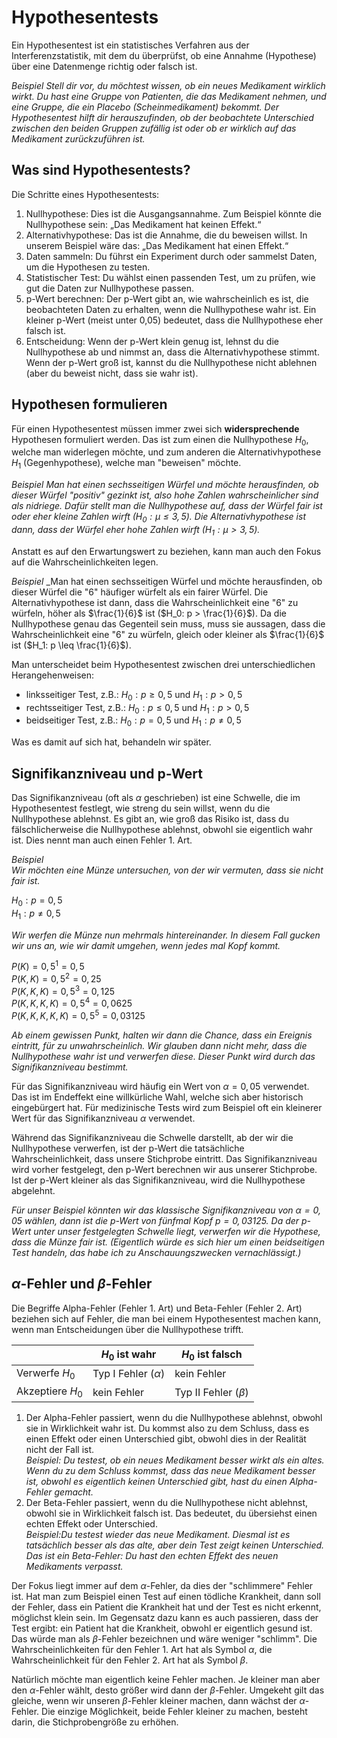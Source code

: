 # Hypothesentests

Ein Hypothesentest ist ein statistisches Verfahren aus der Interferenzstatistik, mit dem du überprüfst, ob eine Annahme (Hypothese) über eine Datenmenge richtig oder falsch ist.

_Beispiel_
_Stell dir vor, du möchtest wissen, ob ein neues Medikament wirklich wirkt. Du hast eine Gruppe von Patienten, die das Medikament nehmen, und eine Gruppe, die ein Placebo (Scheinmedikament) bekommt. Der Hypothesentest hilft dir herauszufinden, ob der beobachtete Unterschied zwischen den beiden Gruppen zufällig ist oder ob er wirklich auf das Medikament zurückzuführen ist._

## Was sind Hypothesentests?

Die Schritte eines Hypothesentests:
1. Nullhypothese: Dies ist die Ausgangsannahme. Zum Beispiel könnte die Nullhypothese sein: „Das Medikament hat keinen Effekt.“
2. Alternativhypothese: Das ist die Annahme, die du beweisen willst. In unserem Beispiel wäre das: „Das Medikament hat einen Effekt.“
3. Daten sammeln: Du führst ein Experiment durch oder sammelst Daten, um die Hypothesen zu testen.
4. Statistischer Test: Du wählst einen passenden Test, um zu prüfen, wie gut die Daten zur Nullhypothese passen.
5. p-Wert berechnen: Der p-Wert gibt an, wie wahrscheinlich es ist, die beobachteten Daten zu erhalten, wenn die Nullhypothese wahr ist. Ein kleiner p-Wert (meist unter 0,05) bedeutet, dass die Nullhypothese eher falsch ist.
6. Entscheidung: Wenn der p-Wert klein genug ist, lehnst du die Nullhypothese ab und nimmst an, dass die Alternativhypothese stimmt. Wenn der p-Wert groß ist, kannst du die Nullhypothese nicht ablehnen (aber du beweist nicht, dass sie wahr ist).


## Hypothesen formulieren

Für einen Hypothesentest müssen immer zwei sich **widersprechende** Hypothesen formuliert werden. Das ist zum einen die Nullhypothese $H_0$, welche man widerlegen möchte, und zum anderen die Alternativhypothese $H_1$ (Gegenhypothese), welche man "beweisen" möchte.

_Beispiel_
_Man hat einen sechsseitigen Würfel und möchte herausfinden, ob dieser Würfel "positiv" gezinkt ist, also hohe Zahlen wahrscheinlicher sind als nidriege. Dafür stellt man die Nullhypothese auf, dass der Würfel fair ist oder eher kleine Zahlen wirft ($H_0: \mu \leq 3,5$). Die Alternativhypothese ist dann, dass der Würfel eher hohe Zahlen wirft ($H_1:\mu > 3,5$)._

Anstatt es auf den Erwartungswert zu beziehen, kann man auch den Fokus auf die Wahrscheinlichkeiten legen.

_Beispiel_
_Man hat einen sechsseitigen Würfel und möchte herausfinden, ob dieser Würfel die "6" häufiger würfelt als ein fairer Würfel. Die Alternativhypothese ist dann, dass die Wahrscheinlichkeit eine "6" zu würfeln, höher als $\frac{1}{6}$ ist ($H_0: p > \frac{1}{6}$). Da die Nullhypothese genau das Gegenteil sein muss, muss sie aussagen, dass die Wahrscheinlichkeit eine "6" zu würfeln, gleich oder kleiner als $\frac{1}{6}$ ist ($H_1: p \leq \frac{1}{6}$).

Man unterscheidet beim Hypothesentest zwischen drei unterschiedlichen Herangehenweisen:

- linksseitiger Test, z.B.: $H_0: p \geq 0,5$ und $H_1: p > 0,5$
- rechtsseitiger Test, z.B.: $H_0: p \leq 0,5$ und $H_1: p > 0,5$
- beidseitiger Test, z.B.: $H_0: p = 0,5$ und $H_1: p \neq 0,5$

Was es damit auf sich hat, behandeln wir später.

## Signifikanzniveau und p-Wert

Das Signifikanzniveau (oft als $\alpha$ geschrieben) ist eine Schwelle, die im Hypothesentest festlegt, wie streng du sein willst, wenn du die Nullhypothese ablehnst. Es gibt an, wie groß das Risiko ist, dass du fälschlicherweise die Nullhypothese ablehnst, obwohl sie eigentlich wahr ist. Dies nennt man auch einen Fehler 1. Art. 

_Beispiel_  
_Wir möchten eine Münze untersuchen, von der wir vermuten, dass sie nicht fair ist._

$H_0: p = 0,5$  
$H_1: p \neq 0,5$  

_Wir werfen die Münze nun mehrmals hintereinander. In diesem Fall gucken wir uns an, wie wir damit umgehen, wenn jedes mal Kopf kommt._

$P(K) = 0,5^1 = 0,5$  
$P(K,K) = 0,5^2 = 0,25$  
$P(K,K,K) = 0,5^3 = 0,125$  
$P(K,K,K,K) = 0,5^4 = 0,0625$  
$P(K,K,K,K,K) = 0,5^5 = 0,03125$  

_Ab einem gewissen Punkt, halten wir dann die Chance, dass ein Ereignis eintritt, für zu unwahrscheinlich. Wir glauben dann nicht mehr, dass die Nullhypothese wahr ist und verwerfen diese. Dieser Punkt wird durch das Signifikanzniveau bestimmt._  

Für das Signifikanzniveau wird häufig ein Wert von $\alpha = 0,05$ verwendet. Das ist im Endeffekt eine willkürliche Wahl, welche sich aber historisch eingebürgert hat. Für medizinische Tests wird zum Beispiel oft ein kleinerer Wert für das Signifikanzniveau $\alpha$ verwendet.  

Während das Signifikanzniveau die Schwelle darstellt, ab der wir die Nullhypothese verwerfen, ist der p-Wert die tatsächliche Wahrscheinlichkeit, dass unsere Stichprobe eintritt. Das Signifikanzniveau wird vorher festgelegt, den p-Wert berechnen wir aus unserer Stichprobe. Ist der p-Wert kleiner als das Signifikanzniveau, wird die Nullhypothese abgelehnt.

_Für unser Beispiel könnten wir das klassische Signifikanzniveau von $\alpha = 0,05$ wählen, dann ist die p-Wert von fünfmal Kopf $p = 0,03125$. Da der p-Wert unter unser festgelegten Schwelle liegt, verwerfen wir die Hypothese, dass die Münze fair ist. (Eigentlich würde es sich hier um einen beidseitigen Test handeln, das habe ich zu Anschauungszwecken vernachlässigt.)_


## $\alpha$-Fehler und $\beta$-Fehler

Die Begriffe Alpha-Fehler (Fehler 1. Art) und Beta-Fehler (Fehler 2. Art) beziehen sich auf Fehler, die man bei einem Hypothesentest machen kann, wenn man Entscheidungen über die Nullhypothese trifft.

||$H_0$ ist wahr|$H_0$ ist falsch|
|-|-|-|
|Verwerfe $H_0$| Typ I Fehler ($\alpha$)| kein Fehler|
|Akzeptiere $H_0$|kein Fehler|Typ II Fehler ($\beta$)|

1. Der Alpha-Fehler passiert, wenn du die Nullhypothese ablehnst, obwohl sie in Wirklichkeit wahr ist. Du kommst also zu dem Schluss, dass es einen Effekt oder einen Unterschied gibt, obwohl dies in der Realität nicht der Fall ist.   
   _Beispiel: Du testest, ob ein neues Medikament besser wirkt als ein altes. Wenn du zu dem Schluss kommst, dass das neue Medikament besser ist, obwohl es eigentlich keinen Unterschied gibt, hast du einen Alpha-Fehler gemacht._
2. Der Beta-Fehler passiert, wenn du die Nullhypothese nicht ablehnst, obwohl sie in Wirklichkeit falsch ist. Das bedeutet, du übersiehst einen echten Effekt oder Unterschied.  
   _Beispiel:Du testest wieder das neue Medikament. Diesmal ist es tatsächlich besser als das alte, aber dein Test zeigt keinen Unterschied. Das ist ein Beta-Fehler: Du hast den echten Effekt des neuen Medikaments verpasst._

Der Fokus liegt immer auf dem $\alpha$-Fehler, da dies der "schlimmere" Fehler ist. Hat man zum Beispiel einen Test auf einen tödliche Krankheit, dann soll der Fehler, dass ein Patient die Krankheit hat und der Test es nicht erkennt, möglichst klein sein. Im Gegensatz dazu kann es auch passieren, dass der Test ergibt: ein Patient hat die Krankheit, obwohl er eigentlich gesund ist. Das würde man als $\beta$-Fehler bezeichnen und wäre weniger "schlimm". Die Wahrscheinlichkeiten für den Fehler 1. Art hat als Symbol $\alpha$, die Wahrscheinlichkeit für den Fehler 2. Art hat als Symbol $\beta$.

Natürlich möchte man eigentlich keine Fehler machen. Je kleiner man aber den $\alpha$-Fehler wählt, desto größer wird dann der $\beta$-Fehler. Umgekeht gilt das gleiche, wenn wir unseren $\beta$-Fehler kleiner machen, dann wächst der $\alpha$-Fehler. Die einzige Möglichkeit, beide Fehler kleiner zu machen, besteht darin, die Stichprobengröße zu erhöhen.

